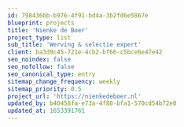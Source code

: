 ```yaml
---
id: 798436bb-b976-4f91-bd4a-3b2fd6e5867e
blueprint: projects
title: 'Nienke de Boer'
project_type: list
sub_title: 'Werving & selectie expert'
client: ba3d9c45-721e-4cb2-bf66-c5bce6e47e42
seo_noindex: false
seo_nofollow: false
seo_canonical_type: entry
sitemap_change_frequency: weekly
sitemap_priority: 0.5
project_url: 'https://nienkedeboer.nl'
updated_by: b40458fa-e73a-4f88-bfa1-570cd54b72e0
updated_at: 1653391761
---
```

